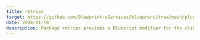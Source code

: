 ```yaml
---
title: retries
target: https://github.com/Blueprint-uServices/blueprint/tree/main/plugins/retries
date: 2024-01-10
description: Package retries provides a Blueprint modifier for the client side of service calls.The plugin wraps clients with a retrier using that retries a request until one of the two conditions is met- i\) the requests returns without an error ii\) the number of failed tries has reached the maximum number of failures. Usage-
---
```

